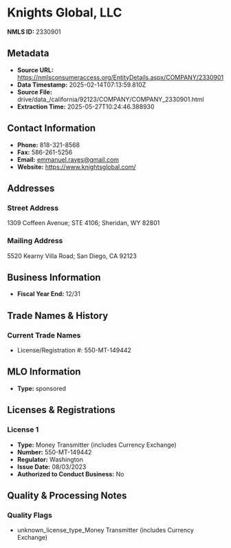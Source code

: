 # Knights Global, LLC

**NMLS ID:** 2330901

## Metadata
- **Source URL:** https://nmlsconsumeraccess.org/EntityDetails.aspx/COMPANY/2330901
- **Data Timestamp:** 2025-02-14T07:13:59.810Z
- **Source File:** drive/data_/california/92123/COMPANY/COMPANY_2330901.html
- **Extraction Time:** 2025-05-27T10:24:46.388930

## Contact Information
- **Phone:** 818-321-8568
- **Fax:** 586-261-5256
- **Email:** emmanuel.rayes@gmail.com
- **Website:** https://www.knightsglobal.com/

## Addresses
### Street Address
1309 Coffeen Avenue; STE 4106; Sheridan, WY 82801

### Mailing Address
5520 Kearny Villa Road; San Diego, CA 92123

## Business Information
- **Fiscal Year End:** 12/31

## Trade Names & History
### Current Trade Names
- License/Registration #: 550-MT-149442

## MLO Information
- **Type:** sponsored

## Licenses & Registrations

### License 1
- **Type:** Money Transmitter (includes Currency Exchange)
- **Number:** 550-MT-149442
- **Regulator:** Washington
- **Issue Date:** 08/03/2023
- **Authorized to Conduct Business:** No

## Quality & Processing Notes
### Quality Flags
- unknown_license_type_Money Transmitter (includes Currency Exchange)
